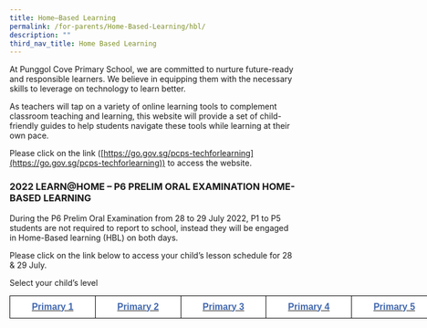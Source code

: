 ```yaml
---
title: Home–Based Learning
permalink: /for-parents/Home-Based-Learning/hbl/
description: ""
third_nav_title: Home Based Learning
---
```

At Punggol Cove Primary School, we are committed to nurture future-ready and responsible learners. We believe in equipping them with the necessary skills to leverage on technology to learn better.  

As teachers will tap on a variety of online learning tools to complement classroom teaching and learning, this website will provide a set of child-friendly guides to help students navigate these tools while learning at their own pace.

Please click on the link ([https://go.gov.sg/pcps-techforlearning](https://go.gov.sg/pcps-techforlearning)) to access the website. 

### 2022 LEARN@HOME – P6 PRELIM ORAL EXAMINATION HOME-BASED LEARNING

During the P6 Prelim Oral Examination from 28 to 29 July 2022, P1 to P5 students are not required to report to school, instead they will be engaged in Home-Based learning (HBL) on both days. 

Please click on the link below to access your child’s lesson schedule for 28 & 29 July.

Select your child’s level

<style type="text/css">
.tg  {border-collapse:collapse;border-spacing:0;margin:0px auto;}
.tg td{border-color:black;border-style:solid;border-width:1px;font-family:Arial, sans-serif;font-size:14px;
  overflow:hidden;padding:10px 5px;word-break:normal;}
.tg th{border-color:black;border-style:solid;border-width:1px;font-family:Arial, sans-serif;font-size:14px;
  font-weight:normal;overflow:hidden;padding:10px 5px;word-break:normal;}
.tg .tg-1wis{background-color:#FFF;color:#4067AE;font-size:16px;font-weight:bold;text-align:center;vertical-align:top}
</style>
<table class="tg" style="undefined;table-layout: fixed; width: 750px">
<colgroup>
<col style="width: 150px">
<col style="width: 150px">
<col style="width: 150px">
<col style="width: 150px">
<col style="width: 150px">
</colgroup>
<tbody>
  <tr>
    <td class="tg-1wis"><a href="/for-parents/Home-Based-Learning/p1/"><span style="text-decoration:none;color:#4067AE">Primary 1</span></a></td>
    <td class="tg-1wis"><a href="/for-parents/Home-Based-Learning/p2/"><span style="text-decoration:none;color:#4067AE">Primary 2</span></a></td>
    <td class="tg-1wis"><a href="/for-parents/Home-Based-Learning/p3/"><span style="text-decoration:none;color:#4067AE">Primary 3</span></a></td>
    <td class="tg-1wis"><a href="/for-parents/Home-Based-Learning/p4/"><span style="text-decoration:none;color:#4067AE">Primary 4</span></a></td>
    <td class="tg-1wis"><a href="/for-parents/Home-Based-Learning/p5/"><span style="text-decoration:none;color:#4067AE">Primary 5</span></a></td>
  </tr>
</tbody>
</table>